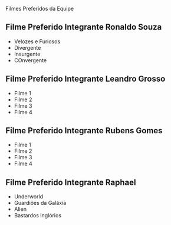 Filmes Preferidos da Equipe

## Filme Preferido Integrante Ronaldo Souza 

* Velozes e Furiosos
* Divergente
* Insurgente
* COnvergente


## Filme Preferido Integrante Leandro Grosso

* Filme 1
* Filme 2
* Filme 3
* Filme 4


## Filme Preferido Integrante Rubens Gomes

* Filme 1
* Filme 2
* Filme 3
* Filme 4


## Filme Preferido Integrante Raphael

* Underworld  
* Guardiões da Galáxia
* Alien 
* Bastardos Inglórios
